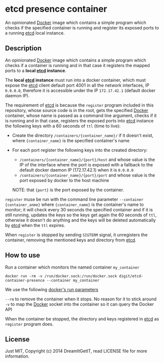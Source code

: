# etcd presence container

An opinionated [Docker](https://www.docker.com/) image which contains a simple program which checks if the specified container is running and register its exposed ports to a running [etcd](http://coreos.com/using-coreos/etcd/) local instance.

## Description

An opinionated [Docker](https://www.docker.com/) image which contains a simple program which checks if a container is running and in that case it registers the mapped ports to a __local [etcd](http://coreos.com/using-coreos/etcd/) instance__.

The __local [etcd](http://coreos.com/using-coreos/etcd/) instance__ must run into a docker container, which must expose the [etcd](http://coreos.com/using-coreos/etcd/) client default port 4001 in all the network interfaces, IP `0.0.0.0`, therefore it is accessible under the IP `172.17.42.1` (default docker daemon IP).

The requirement of [etcd](http://coreos.com/using-coreos/etcd/) is because the `register` program included in this repository, whose source code is in the root, gets the specified [Docker](https://www.docker.com/) container, whose name is passed as a command line argument, checks if it is running and in that case, registers the exposed ports into [etcd](http://coreos.com/using-coreos/etcd/) instance the following keys with a 60 seconds of `ttl` (time to live):

* Create the directory `/containers/{container_name}/` if it doesn't exist, where `{container_name}` is the specified container's name
* For each port register the following keys into the created directory:
    * `/containers/{container_name}/{port}/host` and whose value is the IP of the interface where the port is exposed with a fallback to the default docker daemon IP (172.17.42.1) when it is `0.0.0.0`
    * `/containers/{container_name}/{port}/port` and whose value is the port exposed by docker to the host machine
     
    NOTE: that `{port}` is the port exposed by the container.

`register` muse be run with the command line parameter `--container {container_anme}` where `{container_name}` is the container's name to monitor; it will check every 30 seconds the specified container and if it is still running, updates the keys so the keys get again the 60 seconds of `ttl`, otherwise it doesn't do anything and the keys will be deleted automatically by [etcd](http://coreos.com/using-coreos/etcd/) when the `ttl` expires.

When `register` is stopped by sending `SIGTERM` signal, it unregisters the container, removing the mentioned keys and directory from [etcd](http://coreos.com/using-coreos/etcd/).
    

## How to use

Run a container which monitors the named container `my_container`

`docker run -rm -v /run/docker.sock:/run/docker.sock digit/etcd-container-presence --container my_container`

We use the following [docker's run parameters](https://docs.docker.com/reference/commandline/cli/#run)

`--rm`  to remove the container when it stops. No reason for it to stick around
`-v`    to map the [Docker](https://www.docker.com/) socket into the container so it can query the Docker API

When the container be stopped, the directory and keys registered in [etcd](http://coreos.com/using-coreos/etcd/) as `register` program does.

## License

Just MIT, Copyright (c) 2014 DreamItGetIT, read LICENSE file for more information.

